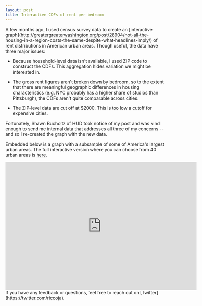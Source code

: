 ```yaml
--- 
layout: post 
title: Interactive CDFs of rent per bedroom 
---
```


A few months ago, I used census survey data to create an [interactive
graph](http://greatergreaterwashington.org/post/28904/not-all-the-
housing-in-a-region-costs-the-same-despite-what-headlines-imply/) of
rent distributions in American urban areas. Though useful, the data have
three major issues:

* Because household-level data isn't available, I used ZIP code to
construct the CDFs. This aggregation hides variation we might be
interested in.

* The gross rent figures aren't broken down by bedroom, so to the extent
that there are meaningful geographic differences in housing
characteristics (e.g. NYC probably has a higher share of studios than
Pittsburgh), the CDFs aren't quite comparable across cities.

* The ZIP-level data are cut off at $2000. This is too low a cutoff for
expensive cities.

Fortunately, Shawn Bucholtz of HUD took notice of my post and was kind
enough to send me internal data that addresses all three of my concerns
-- and so I re-created the graph with the new data.

Embedded below is a graph with a subsample of some of America's largest
urban areas. The full interactive version where you can choose from 40
urban areas is [here](https://johnricco.shinyapps.io/cdfs/).

<iframe
src="https://cdn.rawgit.com/johnricco/f11250fdb29725b4191f/raw/
c521156f95f9d375645a2883eba354f88c5accfd/cdf.html" width="600"
height="400" frameBorder="0"></iframe> If you have any feedback or
questions, feel free to reach out on
[Twitter](https://twitter.com/riccoja).